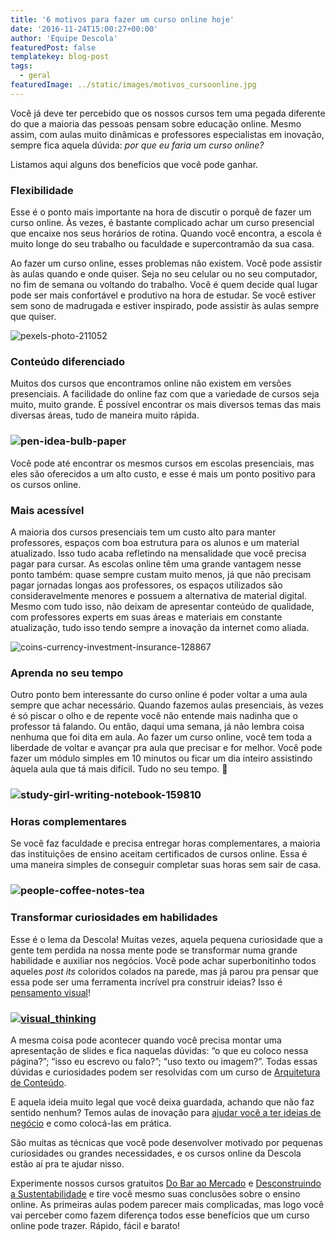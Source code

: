 ```yaml
---
title: '6 motivos para fazer um curso online hoje'
date: '2016-11-24T15:00:27+00:00'
author: 'Equipe Descola'
featuredPost: false
templatekey: blog-post
tags:
  - geral
featuredImage: ../static/images/motivos_cursoonline.jpg
---
```


Você já deve ter percebido que os nossos cursos tem uma pegada diferente do que a maioria das pessoas pensam sobre educação online. Mesmo assim, com aulas muito dinâmicas e professores especialistas em inovação, sempre fica aquela dúvida: _por que eu faria um curso online?_

Listamos aqui alguns dos benefícios que você pode ganhar.

### Flexibilidade

Esse é o ponto mais importante na hora de discutir o porquê de fazer um curso online. Às vezes, é bastante complicado achar um curso presencial que encaixe nos seus horários de rotina. Quando você encontra, a escola é muito longe do seu trabalho ou faculdade e supercontramão da sua casa.

Ao fazer um curso online, esses problemas não existem. Você pode assistir às aulas quando e onde quiser. Seja no seu celular ou no seu computador, no fim de semana ou voltando do trabalho. Você é quem decide qual lugar pode ser mais confortável e produtivo na hora de estudar. Se você estiver sem sono de madrugada e estiver inspirado, pode assistir às aulas sempre que quiser.

![pexels-photo-211052](https://descola.org/drops/wp-content/uploads/2016/11/pexels-photo-211052-1024x667.jpeg)

### Conteúdo diferenciado

Muitos dos cursos que encontramos online não existem em versões presenciais. A facilidade do online faz com que a variedade de cursos seja muito, muito grande. É possível encontrar os mais diversos temas das mais diversas áreas, tudo de maneira muito rápida.

### ![pen-idea-bulb-paper](https://descola.org/drops/wp-content/uploads/2016/11/pen-idea-bulb-paper-1024x685.jpg)

Você pode até encontrar os mesmos cursos em escolas presenciais, mas eles são oferecidos a um alto custo, e esse é mais um ponto positivo para os cursos online.

### Mais acessível

A maioria dos cursos presenciais tem um custo alto para manter professores, espaços com boa estrutura para os alunos e um material atualizado. Isso tudo acaba refletindo na mensalidade que você precisa pagar para cursar. As escolas online têm uma grande vantagem nesse ponto também: quase sempre custam muito menos, já que não precisam pagar jornadas longas aos professores, os espaços utilizados são consideravelmente menores e possuem a alternativa de material digital. Mesmo com tudo isso, não deixam de apresentar conteúdo de qualidade, com professores experts em suas áreas e materiais em constante atualização, tudo isso tendo sempre a inovação da internet como aliada.

![coins-currency-investment-insurance-128867](https://descola.org/drops/wp-content/uploads/2016/11/coins-currency-investment-insurance-128867-1024x683.jpeg)

### Aprenda no seu tempo

Outro ponto bem interessante do curso online é poder voltar a uma aula sempre que achar necessário. Quando fazemos aulas presenciais, às vezes é só piscar o olho e de repente você não entende mais nadinha que o professor tá falando. Ou então, daqui uma semana, já não lembra coisa nenhuma que foi dita em aula. Ao fazer um curso online, você tem toda a liberdade de voltar e avançar pra aula que precisar e for melhor. Você pode fazer um módulo simples em 10 minutos ou ficar um dia inteiro assistindo àquela aula que tá mais difícil. Tudo no seu tempo. 🙂

### ![study-girl-writing-notebook-159810](https://descola.org/drops/wp-content/uploads/2016/11/study-girl-writing-notebook-159810-1024x683.jpeg)

### Horas complementares

Se você faz faculdade e precisa entregar horas complementares, a maioria das instituições de ensino aceitam certificados de cursos online. Essa é uma maneira simples de conseguir completar suas horas sem sair de casa.

### ![people-coffee-notes-tea](https://descola.org/drops/wp-content/uploads/2016/11/people-coffee-notes-tea-1024x683.jpg)

### Transformar curiosidades em habilidades

Esse é o lema da Descola! Muitas vezes, aquela pequena curiosidade que a gente tem perdida na nossa mente pode se transformar numa grande habilidade e auxiliar nos negócios. Você pode achar superbonitinho todos aqueles _post its_ coloridos colados na parede, mas já parou pra pensar que essa pode ser uma ferramenta incrível pra construir ideias? Isso é [pensamento visual](https://descola.org/curso/visual-thinking)!

### [![visual_thinking](https://descola.org/drops/wp-content/uploads/2016/11/visual_thinking-1024x518.jpg)](https://descola.org/curso/visual-thinking)

A mesma coisa pode acontecer quando você precisa montar uma apresentação de slides e fica naquelas dúvidas: “o que eu coloco nessa página?”; “isso eu escrevo ou falo?”; “uso texto ou imagem?”. Todas essas dúvidas e curiosidades podem ser resolvidas com um curso de [Arquitetura de Conteúdo](https://descola.org/curso/cozinhando-seu-conteudo).

E aquela ideia muito legal que você deixa guardada, achando que não faz sentido nenhum? Temos aulas de inovação para [ajudar você a ter ideias de negócio](https://descola.org/curso/eureka-como-ter-ideias-de-negocio) e como colocá-las em prática.

São muitas as técnicas que você pode desenvolver motivado por pequenas curiosidades ou grandes necessidades, e os cursos online da Descola estão aí pra te ajudar nisso.

Experimente nossos cursos gratuitos [Do Bar ao Mercado](https://descola.org/curso/do-bar-ao-mercado) e [Desconstruindo a Sustentabilidade](https://descola.org/curso/desconstruindo-a-sustentabilidade) e tire você mesmo suas conclusões sobre o ensino online. As primeiras aulas podem parecer mais complicadas, mas logo você vai perceber como fazem diferença todos esse benefícios que um curso online pode trazer. Rápido, fácil e barato!
